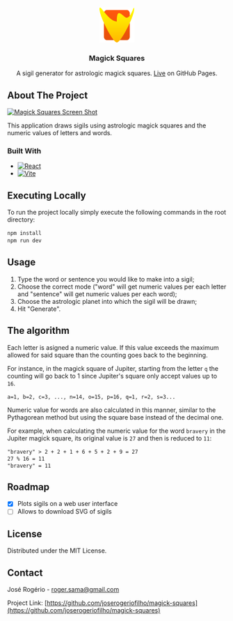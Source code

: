 <br />
<div align="center">
  <a href="https://github.com/joserogeriofilho/magick-squares">
    <img src="src/assets/frater-retalhos.svg" alt="Logo" width="80" height="80">
  </a>
<h3 align="center">Magick Squares</h3>
  <p align="center">
    A sigil generator for astrologic magick squares.
    <a href="https://joserogeriofilho.github.io/magick-squares">Live</a> on GitHub Pages.
  </p>
</div>

## About The Project

[![Magick Squares Screen Shot](https://github.com/joserogeriofilho/magick-squares/assets/12038461/4c36b06b-4788-47ca-b5f2-ebe4e6025d19)](https://example.com)

This application draws sigils using astrologic magick squares and the numeric values of letters and words.

### Built With

- [![React](https://img.shields.io/badge/react-%2320232a.svg?style=for-the-badge&logo=react&logoColor=%2361DAFB)](https://reactjs.org/)
- [![Vite](https://img.shields.io/badge/vite-%23646CFF.svg?style=for-the-badge&logo=vite&logoColor=white)](https://vitejs.dev/)

## Executing Locally

To run the project locally simply execute the following commands in the root directory:

```sh
npm install
npm run dev
```

## Usage

1. Type the word or sentence you would like to make into a sigil;
2. Choose the correct mode ("word" will get numeric values per each letter and "sentence" will get numeric values per each word);
3. Choose the astrologic planet into which the sigil will be drawn;
4. Hit "Generate".

## The algorithm

Each letter is asigned a numeric value. If this value exceeds the maximum allowed for said square than the counting goes back to the beginning.

For instance, in the magick square of Jupiter, starting from the letter `q` the counting will go back to 1 since Jupiter's square only accept values up to `16`.

```
a=1, b=2, c=3, ..., n=14, o=15, p=16, q=1, r=2, s=3...
```

Numeric value for words are also calculated in this manner, similar to the Pythagorean method but using the square base instead of the decimal one.

For example, when calculating the numeric value for the word `bravery` in the Jupiter magick square, its original value is `27` and then is reduced to `11`:

```
"bravery" > 2 + 2 + 1 + 6 + 5 + 2 + 9 = 27
27 % 16 = 11
"bravery" = 11
```

## Roadmap

- [x] Plots sigils on a web user interface
- [ ] Allows to download SVG of sigils

## License

Distributed under the MIT License.

## Contact

José Rogério - roger.sama@gmail.com

Project Link: [https://github.com/joserogeriofilho/magick-squares](https://github.com/joserogeriofilho/magick-squares)

[product-screenshot]: https://github.com/joserogeriofilho/magick-squares/assets/12038461/4c36b06b-4788-47ca-b5f2-ebe4e6025d19

